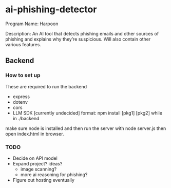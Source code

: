 # ai-phishing-detector

Program Name: Harpoon

Description: An AI tool that detects phishing emails and other sources of phishing and explains why they’re suspicious. Will also contain other various features.

## Backend
### How to set up
These are required to run the backend
- express
- dotenv
- cors
- LLM SDK [currently undecided]
format: npm install [pkg1] [pkg2] while in ./backend

make sure node is installed and then run the server with
node server.js
then open index.html in browser.

### TODO
- Decide on API model
- Expand project? ideas?
    - image scanning?
    - more ai reasoning for phishing?
- Figure out hosting eventually